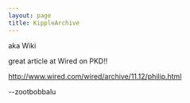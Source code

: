 ```yaml
---
layout: page
title: KippleArchive
---
```


aka Wiki 

great article at Wired on PKD!!

http://www.wired.com/wired/archive/11.12/philip.html

--zootbobbalu

